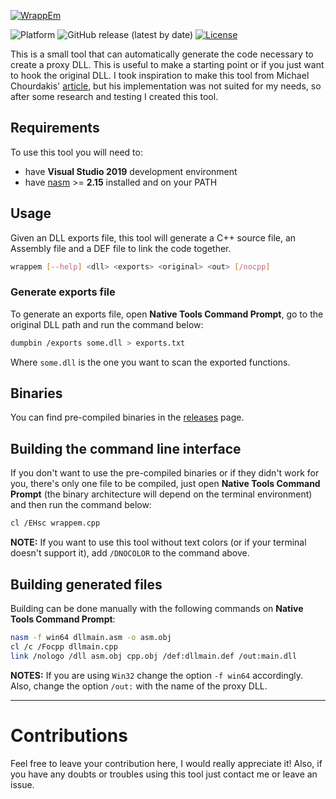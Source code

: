 [![WrappEm](https://live.staticflickr.com/65535/50212827266_ecedc91f80_h.jpg)]()

![Platform](https://img.shields.io/badge/platform-win--32%20%7C%20win--64-lightgrey)
![GitHub release (latest by date)](https://img.shields.io/github/v/release/oAGoulart/wrappem?color=green)
[![License](https://img.shields.io/badge/license-MIT-informational.svg)](https://opensource.org/licenses/MIT)

This is a small tool that can automatically generate the code necessary to create a proxy DLL.
This is useful to make a starting point or if you just want to hook the original DLL.
I took inspiration to make this tool from Michael Chourdakis' [article], but his implementation was not suited for my needs, so after some research and testing I created this tool.

## Requirements

To use this tool you will need to:

+ have **Visual Studio 2019** development environment
+ have [nasm] >= **2.15** installed and on your PATH

## Usage

Given an DLL exports file, this tool will generate a C++ source file, an Assembly file and a DEF file to link the code together.

```sh
wrappem [--help] <dll> <exports> <original> <out> [/nocpp]
```

### Generate exports file

To generate an exports file, open **Native Tools Command Prompt**, go to the original DLL path and run the command below:

```sh
dumpbin /exports some.dll > exports.txt
```

Where `some.dll` is the one you want to scan the exported functions.

## Binaries

You can find pre-compiled binaries in the [releases] page.

## Building the command line interface

If you don't want to use the pre-compiled binaries or if they didn't work for you, there's only one file to be compiled, just open **Native Tools Command Prompt** (the binary architecture will depend on the terminal environment) and then run the command below:

```sh
cl /EHsc wrappem.cpp
```

**NOTE:**
If you want to use this tool without text colors (or if your terminal doesn't support it), add `/DNOCOLOR` to the command above.

## Building generated files

Building can be done manually with the following commands on **Native Tools Command Prompt**:

```sh
nasm -f win64 dllmain.asm -o asm.obj
cl /c /Focpp dllmain.cpp
link /nologo /dll asm.obj cpp.obj /def:dllmain.def /out:main.dll
```

**NOTES:**
If you are using `Win32` change the option `-f win64` accordingly.
Also, change  the option `/out:` with the name of the proxy DLL.

---

# Contributions

Feel free to leave your contribution here, I would really appreciate it!
Also, if you have any doubts or troubles using this tool just contact me or leave an issue.


[releases]: https://github.com/oAGoulart/wrappem/releases
[article]: https://www.codeproject.com/articles/16541/create-your-proxy-dlls-automatically
[nasm]: https://nasm.us/
